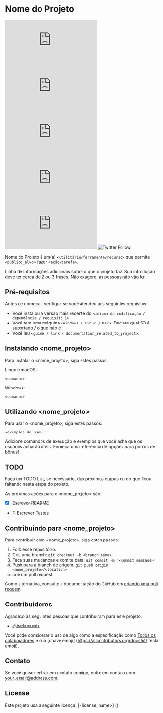 # Nome do Projeto

<!--- Alguns exemplos. Veja https://shields.io para outros escudos customizavéis. Convém incluir dependências, status do projeto e informações da licença aqui --->
![GitHub repo size](https://img.shields.io/github/repo-size/herlanassis/README-template.md)
![GitHub contributors](https://img.shields.io/github/contributors/herlanassis/README-template.md)
![GitHub stars](https://img.shields.io/github/stars/herlanassis/README-template.md?style=social)
![GitHub forks](https://img.shields.io/github/forks/herlanassis/README-template.md?style=social)
![GitHub issues](https://img.shields.io/github/issues-raw/herlanassis/README-template.md?style=social)
![Twitter Follow](https://img.shields.io/twitter/follow/herlanassis?style=social)

Nome do Projeto é um(a) `<utilitário/ferramenta/recurso>` que permite `<público_alvo>` fazer `<ação/tarefa>`.

Linha de informações adicionais sobre o que o projeto faz. Sua introdução deve ter cerca de 2 ou 3 frases. Não exagere, as pessoas não vão ler

## Pré-requisitos

Antes de começar, verifique se você atendeu aos seguintes requisitos:
<!--- Estes são apenas exemplos de requisitos. Adicione, duplique ou remova conforme necessário --->
* Você instalou a versão mais recente do `<idioma da codificação / dependência / requisito_1>`
* Você tem uma máquina `<Windows / Linux / Mac>`. Declare qual SO é suportado / o que não é.
* Você leu `<guide / link / documentation_related_to_project>`.

## Instalando <nome_projeto>

Para instalar o <nome_projeto>, siga estes passos:

Linux e macOS:
```
<comando>
```

Windows:
```
<comando>
```
## Utilizando <nome_projeto>

Para usar o <nome_projeto>, siga estes passos:

```
<exemplos_de_uso>
```

Adicione comandos de execução e exemplos que você acha que os usuários acharão úteis. Forneça uma referência de opções para pontos de bônus!

## TODO

Faça um TODO List, se necessário, das próximas etapas ou do que ficou faltando nesta etapa do projeto.

As próximas ações para o <nome_projeto> são:

* [x] ~~Escrever README~~
* [] Escrever Testes

## Contribuindo para <nome_projeto>

<!--- Se o seu README for longo ou você tiver algum processo ou etapas específicos que você deseja que os colaboradores sigam, considere a criação de um arquivo CONTRIBUTING.md separado --->

Para contribuir com <nome_projeto>, siga estes passos:

1. Fork esse repositório.
2. Crie uma branch: `git checkout -b <branch_name>`.
3. Faça suas mudanças e comite para: `git commit -m '<commit_message>'`
4. Push para a branch de origem: `git push origin <nome_projeto>/<location>`
5. crie um pull request.

Como alternativa, consulte a documentação do GitHub em [criando uma pull request](https://help.github.com/pt/github/collaborating-with-issues-and-pull-requests/creating-a-pull-request).

## Contribuidores

Agradeço às seguintes pessoas que contribuíram para este projeto:

* [@herlanassis](https://github.com/herlanassis)

Você pode considerar o uso de algo como a especificação como [Todos os colaboradores](https://github.com/all-contributors/all-contributors) e sua [chave emoji] (https://allcontributors.org/docs/pt/ tecla emoji).

## Contato

Se você quiser entrar em contato comigo, entre em contato com <your_email@address.com>.

## License
<!--- Se você não tiver certeza de qual licença aberta usar, consulte https://choosealicense.com --->
Este projeto usa a seguinte licença: [<license_name>] (<link>).
